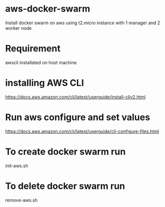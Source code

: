 # aws-docker-swarm
Install docker swarm on aws using t2.micro instance  with 1 manager and 2 worker node


# Requirement 
awscli installated on host machine 

# installing AWS CLI
https://docs.aws.amazon.com/cli/latest/userguide/install-cliv2.html

# Run aws configure and set values
https://docs.aws.amazon.com/cli/latest/userguide/cli-configure-files.html

# To create docker swarm  run
init-aws.sh

# To delete docker swarm run 
remove-aws.sh



